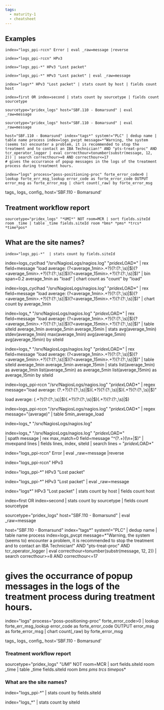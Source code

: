 ```yaml
---
tags:
  - maturity-1
  - cheatsheet
---
```


## Examples

```
index="logs_ppi-rccn" Error | eval _raw=message |reverse 

index="logs_ppi-rccn" HPv3 

index="logs_ppi-*" HPv3 "Lost packet"   

index="logs_ppi-*" HPv3 "Lost packet" | eval _raw=message 

index="logs*" HPv3 "Lost packet" | stats count by host | fields count host 

index=first OR index=second | stats count by sourcetype | fields count sourcetype 

sourcetype="pridex_logs" host="SBF.110 - Bomarsund" | eval _raw=message  

sourcetype="pridex_logs" host="SBF.110 - Bomarsund" | eval _raw=message  

host="SBF.110 - Bomarsund" index="tags*" system!="PLC" | dedup name | table name process index=logs_pvcpt message=*"Warning, the system (seems to) encounter a problem, it is recommended to stop the treatment and to contact an IBA Technician!" AND "pts-treat-proc" AND tcr_operator_logger | eval correcthour=tonumber(substr(message, 12, 2)) | search correcthour>=8 AND correcthour<=17 
# gives the occurrance of popup messages in the logs of the treatment process during treatment hours. 
 
index="logs" process="poss-positioning-proc" forte_error_code>0 | lookup forte_err_msg_lookup error_code as forte_error_code OUTPUT error_msg as forte_error_msg | chart count(_raw) by forte_error_msg 
```

tags_ 
logs_ 
config_ 
host='SBF.110 - Bomarsund' 

## Treatment workflow report 
```
sourcetype="pridex_logs" "*UMI*" NOT room=MCR | sort fields.siteId room _time | table _time fields.siteId room *bms* *pms* *trcs* *time*pos* 
```
 
## What are the site names?
```
index="logs_ppi-*"  | stats count by fields.siteId 
```

index=logs_cyclhad "/srv/NagiosLogs/nagios.log" "*pridex*LOAD*" | rex field=message "load average: (?<average_1min>.+?)(?:(?:,\s)|$)(?<average_5min>.+?)(?:(?:,\s)|$)(?<average_15min>.+?)(?:(?:,\s)|$)" | bin span=0.2 average_1min as "load" | chart count as "count" by "load"

index=logs_cyclhad "/srv/NagiosLogs/nagios.log" "*pridex*LOAD*" | rex field=message "load average: (?<average_1min>.+?)(?:(?:,\s)|$)(?<average_5min>.+?)(?:(?:,\s)|$)(?<average_15min>.+?)(?:(?:,\s)|$)" | chart count by average_1min

index=logs_* "/srv/NagiosLogs/nagios.log" "*pridex*LOAD*" | rex field=message "load average: (?<average_1min>.+?)(?:(?:,\s)|$)(?<average_5min>.+?)(?:(?:,\s)|$)(?<average_15min>.+?)(?:(?:,\s)|$)" | table siteId average_1min average_5min average_15min | stats avg(average_1min) stdev(average_1min) max(average_1min) avg(average_5min) avg(average_15min) by siteId

index=logs_* "/srv/NagiosLogs/nagios.log" "*pridex*LOAD*" | rex field=message "load average: (?<average_1min>.+?)(?:(?:,\s)|$)(?<average_5min>.+?)(?:(?:,\s)|$)(?<average_15min>.+?)(?:(?:,\s)|$)" | table siteId average_1min average_5min average_15min | stats list(average_1min) as average_1min list(average_5min) as average_5min list(average_15min) as average_15min by siteId

index=logs_ppi-rccn "/srv/NagiosLogs/nagios.log" "*pridex*LOAD*" | regex message="load average: (?<blah>.+?)(?:(?:,\s)|$)(.+?)(?:(?:,\s)|$)(.+?)(?:(?:,\s)|$)"

load average: (.+?)(?:(?:,\s)|$)(.+?)(?:(?:,\s)|$)(.+?)(?:(?:,\s)|$)

index=logs_ppi-rccn "/srv/NagiosLogs/nagios.log" "*pridex*LOAD*" | regex  message="(average)" | table 5min_average_load

index=logs_* "/srv/NagiosLogs/nagios.log"

index=logs_* "/srv/NagiosLogs/nagios.log" "*pridex*LOAD*"  
| spath message | rex max_match=0 field=message "^(?<lines>.+)(\n+|$)" | mvexpand lines | fields lines, index, siteId 
| search lines = "*pridex*LOAD*" 

index="logs_ppi-rccn" Error | eval _raw=message |reverse 

index="logs_ppi-rccn" HPv3 

index="logs_ppi-*" HPv3 "Lost packet"   

index="logs_ppi-*" HPv3 "Lost packet" | eval _raw=message 

index="logs*" HPv3 "Lost packet" | stats count by host | fields count host 

index=first OR index=second | stats count by sourcetype | fields count sourcetype 

sourcetype="pridex_logs" host="SBF.110 - Bomarsund" | eval _raw=message  

host="SBF.110 - Bomarsund" index="tags*" system!="PLC" | dedup name | table name process index=logs_pvcpt message=*"Warning, the system (seems to) encounter a problem, it is recommended to stop the treatment and to contact an IBA Technician!" AND "pts-treat-proc" AND tcr_operator_logger | eval correcthour=tonumber(substr(message, 12, 2)) | search correcthour>=8 AND correcthour<=17 

# gives the occurrance of popup messages in the logs of the treatment process during treatment hours. 
 
index="logs" process="poss-positioning-proc" forte_error_code>0 | lookup forte_err_msg_lookup error_code as forte_error_code OUTPUT error_msg as forte_error_msg | chart count(_raw) by forte_error_msg 

tags_ 
logs_ 
config_ 
host='SBF.110 - Bomarsund' 

### Treatment workflow report 

sourcetype="pridex_logs" "*UMI*" NOT room=MCR | sort fields.siteId room _time | table _time fields.siteId room *bms* *pms* *trcs* *time*pos* 
 
### What are the site names?

index="logs_ppi-*"  | stats count by fields.siteId 

index="logs_*"  | stats count by siteId
